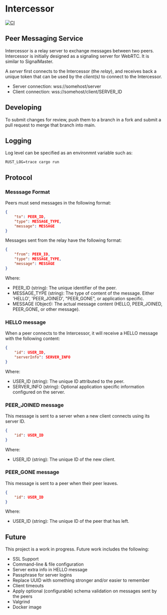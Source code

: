 # Intercessor

[![CI](https://github.com/sebas642/intercessor/actions/workflows/ci.yml/badge.svg?branch=main)](https://github.com/sebas642/intercessor/actions/workflows/ci.yml)

## Peer Messaging Service

Intercessor is a relay server to exchange messages between two peers. Intercessor is initially designed as a signaling server for WebRTC. It is similar to SignalMaster.

A _server_ first connects to the Intercessor (the _relay_), and receives back a unique token that can be used by the _client(s)_ to connect to the Intercessor.

- Server connection: wss://somehost/server
- Client connection: wss://somehost/client/SERVER_ID

## Developing

To submit changes for review, push them to a branch in a fork and submit a pull request to merge that branch into main.

## Logging

Log level can be specified as an environmnt variable such as:

```console
RUST_LOG=trace cargo run
```

## Protocol

### Messsage Format

Peers must send messages in the following format:

```json
{
    "to": PEER_ID,
    "type": MESSAGE_TYPE,
    "message": MESSAGE
}
```

Messages sent from the relay have the following format:

```json
{
    "from": PEER_ID,
    "type": MESSAGE_TYPE,
    "message": MESSAGE
}
```

Where:

- PEER_ID (string): The unique identifier of the peer.
- MESSAGE_TYPE (string): The type of content of the message. Either 'HELLO', 'PEER_JOINED', "PEER_GONE", or application specific.
- MESSAGE (Object): The actual message content (HELLO, PEER_JOINED, PEER_GONE, or other message).

### HELLO message

When a peer connects to the Intercessor, it will receive a HELLO message with the following content:

```json
{
    "id": USER_ID,
    "serverInfo": SERVER_INFO
}
```

Where:

- USER_ID (string): The unique ID attributed to the peer.
- SERVER_INFO (string): Optional application specific information configured on the server.

### PEER_JOINED message

This message is sent to a server when a new client connects using its server ID.

```json
{
    "id": USER_ID
}
```

Where:

- USER_ID (string): The unique ID of the new client.

### PEER_GONE message

This message is sent to a peer when their peer leaves.

```json
{
    "id": USER_ID
}
```

Where:

- USER_ID (string): The unique ID of the peer that has left.

## Future

This project is a work in progress. Future work includes the following:

- SSL Support
- Command-line & file configuration
- Server extra info in HELLO message
- Passphrase for server logins
- Replace UUID with something stronger and/or easier to remember
- Client timeouts
- Apply optional (configurable) schema validation on messages sent by the peers
- Valgrind
- Docker image
